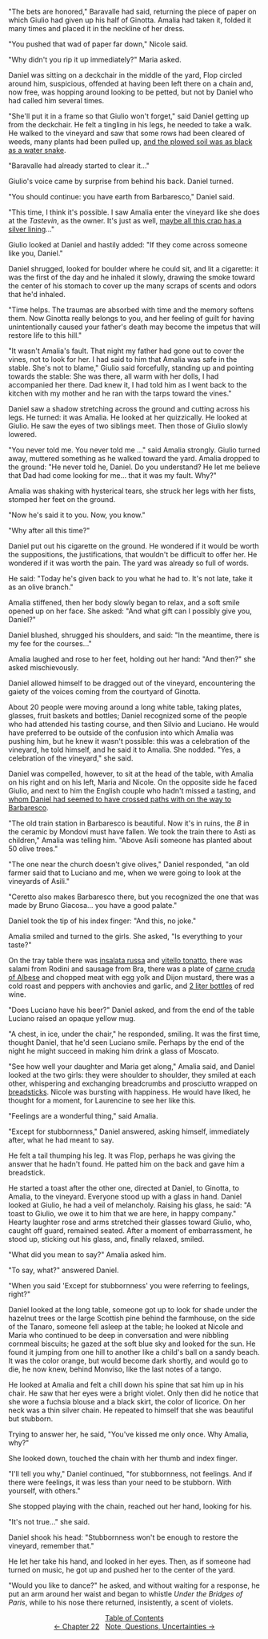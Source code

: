 <!-- Pages 150-155 -->
"The bets are honored," Baravalle had said, returning the piece of paper on which Giulio had given up his half of Ginotta. Amalia had taken it, folded it many times and placed it in the neckline of her dress.

"You pushed that wad of paper far down," Nicole said.

"Why didn't you rip it up immediately?" Maria asked.

Daniel was sitting on a deckchair in the middle of the yard, Flop circled around him, suspicious, offended at having been left there on a chain and, now free, was hopping around looking to be petted, but not by Daniel who had called him several times.

"She'll put it in a frame so that Giulio won't forget," said Daniel getting up from the deckchair. He felt a tingling in his legs, he needed to take a walk. He walked to the vineyard and saw that some rows had been cleared of weeds, many plants had been pulled up, [and the plowed soil was as black as a water snake](http://ofvioletsandlicorice.tumblr.com/post/129354078274/notes-questions-uncertainties#nerecome).

"Baravalle had already started to clear it..."

Giulio's voice came by surprise from behind his back. Daniel turned.

"You should continue: you have earth from Barbaresco," Daniel said.

"This time, I think it's possible. I saw Amalia enter the vineyard like she does at the *Tastevin*, as the owner. It's just as well, [maybe all this crap has a silver lining](http://ofvioletsandlicorice.tumblr.com/post/129354078274/notes-questions-uncertainties#cazzate)..."
<!-- Page 151 -->

Giulio looked at Daniel and hastily added: "If they come across someone like you, Daniel."

Daniel shrugged, looked for boulder where he could sit, and lit a cigarette: it was the first of the day and he inhaled it slowly, drawing the smoke toward the center of his stomach to cover up the many scraps of scents and odors that he'd inhaled.

"Time helps. The traumas are absorbed with time and the memory softens them. Now Ginotta really belongs to you, and her feeling of guilt for having unintentionally caused your father's death may become the impetus that will restore life to this hill."

"It wasn't Amalia's fault. That night my father had gone out to cover the vines, not to look for her. I had said to him that Amalia was safe in the stable. She's not to blame," Giulio said forcefully, standing up and pointing towards the stable: She was there, all warm with her dolls, I had accompanied her there. Dad knew it, I had told him as I went back to the kitchen with my mother and he ran with the tarps toward the vines."

Daniel saw a shadow stretching across the ground and cutting across his legs. He turned: it was Amalia. He looked at her quizzically. He looked at Giulio. He saw the eyes of two siblings meet. Then those of Giulio slowly lowered. 

"You never told me. You never told me ..." said Amalia strongly. Giulio turned away, muttered something as he walked toward the yard. Amalia dropped to the ground: "He never told he, Daniel. Do you understand? He let me believe that Dad had come looking for me... that it was my fault. Why?"

Amalia was shaking with hysterical tears, she struck her legs with her fists, stomped her feet on the ground.

"Now he's said it to you. Now, you know."

"Why after all this time?"

Daniel put out his cigarette on the ground. He wondered if it would be worth the suppositions, the justifications, that wouldn't be difficult to offer her. He wondered if it was worth the pain. The yard was already so full of words.
<!-- Page 152 -->

He said: "Today he's given back to you what he had to. It's not late, take it as an olive branch."

Amalia stiffened, then her body slowly began to relax, and a soft smile opened up on her face. She asked: "And what gift can I possibly give you, Daniel?"

Daniel blushed, shrugged his shoulders, and said: "In the meantime, there is my fee for the courses..."

Amalia laughed and rose to her feet, holding out her hand: "And then?" she asked mischievously.

Daniel allowed himself to be dragged out of the vineyard, encountering the gaiety of the voices coming from the courtyard of Ginotta.

About 20 people were moving around a long white table, taking plates, glasses, fruit baskets and bottles; Daniel recognized some of the people who had attended his tasting course, and then Silvio and Luciano. He would have preferred to be outside of the confusion into which Amalia was pushing him, but he knew it wasn't possible: this was a celebration of the vineyard, he told himself, and he said it to Amalia. She nodded. "Yes, a celebration of the vineyard," she said.

Daniel was compelled, however, to sit at the head of the table, with Amalia on his right and on his left, Maria and Nicole. On the opposite side he faced Giulio, and next to him the English couple who hadn't missed a tasting, and [whom Daniel had seemed to have crossed paths with on the way to Barbaresco](http://ofvioletsandlicorice.tumblr.com/post/129354078274/notes-questions-uncertainties#incrociato).

"The old train station in Barbaresco is beautiful. Now it's in ruins, the *B* in the ceramic by Mondov&iacute; must have fallen. We took the train there to Asti as children," Amalia was telling him. "Above Asili someone has planted about 50 olive trees."

"The one near the church doesn't give olives," Daniel responded, "an old farmer said that to Luciano and me, when we were going to look at the vineyards of Asili."

"Ceretto also makes Barbaresco there, but you recognized the one that was made by Bruno Giacosa... you have a good palate."
<!-- Page 153 -->

Daniel took the tip of his index finger: "And this, no joke."

Amalia smiled and turned to the girls. She asked, "Is everything to your taste?"

On the tray table there was [insalata russa](http://ofvioletsandlicorice.tumblr.com/post/129354078274/notes-questions-uncertainties#insalatarussa) and [vitello tonatto](http://ofvioletsandlicorice.tumblr.com/post/129354078274/notes-questions-uncertainties#vitellotonnato), there was salami from Rodini and sausage from Bra, there was a plate of [carne cruda of Albese](http://ofvioletsandlicorice.tumblr.com/post/129354078274/notes-questions-uncertainties#carnecruda) and chopped meat with egg yolk and Dijon mustard, there was a cold roast and peppers with anchovies and garlic, and [2 liter bottles](http://ofvioletsandlicorice.tumblr.com/post/129354078274/notes-questions-uncertainties#pintoni) of red wine. 

"Does Luciano have his beer?" Daniel asked, and from the end of the table Luciano raised an opaque yellow mug.

"A chest, in ice, under the chair," he responded, smiling. It was the first time, thought Daniel, that he'd seen Luciano smile. Perhaps by the end of the night he might succeed in making him drink a glass of Moscato.

"See how well your daughter and Maria get along," Amalia said, and Daniel looked at the two girls: they were shoulder to shoulder, they smiled at each other, whispering and exchanging breadcrumbs and prosciutto wrapped on [breadsticks](http://ofvioletsandlicorice.tumblr.com/post/129354078274/notes-questions-uncertainties#rubata). Nicole was bursting with happiness. He would have liked, he thought for a moment, for Laurencine to see her like this.

"Feelings are a wonderful thing," said Amalia.

"Except for stubbornness," Daniel answered, asking himself, immediately after, what he had meant to say.

He felt a tail thumping his leg. It was Flop, perhaps he was giving the answer that he hadn't found. He patted him on the back and gave him a breadstick. 

He started a toast after the other one, directed at Daniel, to Ginotta, to Amalia, to the vineyard. Everyone stood up with a glass in hand. Daniel looked at Giulio, he had a veil of melancholy. Raising his glass, he said: "A toast to Giulio, we owe it to him that we are here, in happy company." Hearty laughter rose and arms stretched their glasses toward Giulio, who, caught off guard, remained seated. After a moment of embarrassment, he stood up, sticking out his glass, and, finally relaxed, smiled.
<!-- Page 154 -->

"What did you mean to say?" Amalia asked him.

"To say, what?" answered Daniel.

"When you said 'Except for stubbornness' you were referring to feelings, right?"

Daniel looked at the long table, someone got up to look for shade under the hazelnut trees or the large Scottish pine behind the farmhouse, on the side of the Tanaro, someone fell asleep at the table; he looked at Nicole and Maria who continued to be deep in conversation and were nibbling cornmeal biscuits; he gazed at the soft blue sky and looked for the sun. He found it jumping from one hill to another like a child's ball on a sandy beach. It was the color orange, but would become dark shortly, and would go to die, he now knew, behind Monviso, like the last notes of a tango. 

He looked at Amalia and felt a chill down his spine that sat him up in his chair. He saw that her eyes were a bright violet. Only then did he notice that she wore a fuchsia blouse and a black skirt, the color of licorice. On her neck was a thin silver chain. He repeated to himself that she was beautiful but stubborn.

Trying to answer her, he said, "You've kissed me only once. Why Amalia, why?"

She looked down, touched the chain with her thumb and index finger.

"I'll tell you why," Daniel continued, "for stubbornness, not feelings. And if there were feelings, it was less than your need to be stubborn. With yourself, with others."

She stopped playing with the chain, reached out her hand, looking for his.

"It's not true..." she said.
<!-- Page 155 -->

Daniel shook his head: "Stubbornness won't be enough to restore the vineyard, remember that."

He let her take his hand, and looked in her eyes. Then, as if someone had turned on music, he got up and pushed her to the center of the yard.

"Would you like to dance?" he asked, and without waiting for a response, he put an arm around her waist and began to whistle *Under the Bridges of Paris*, while to his nose there returned, insistently, a scent of violets.

<div style="text-align: center">
<a href="http://ofvioletsandlicorice.tumblr.com/post/129355307919/of-violets-and-licorice-table-of-contents">Table of Contents</a><br/>
<a href="http://ofvioletsandlicorice.tumblr.com/post/130908308029/of-violets-and-licorice-chapter-22">&larr;&nbsp;Chapter 22</a>&nbsp;&nbsp;
<a href="http://ofvioletsandlicorice.tumblr.com/post/129354078274/notes-questions-uncertainties">Note, Questions, Uncertainties&nbsp;&rarr;</a>

</div>
